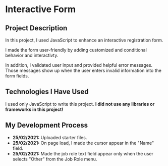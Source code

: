 # Interactive Form
 
## Project Description

In this project, I used JavaScript to enhance an interactive registration form.

I made the form user-friendly by adding customized and conditional behavior and interactivty.

In addition, I validated user input and provided helpful error messages. Those messages show up when the user enters invalid information into the form fields.

## Technologies I Have Used

I used only JavaScript to write this project.
**I did not use any libraries or frameworks in this project!**

## My Development Process

- **25/02/2021:** Uploaded starter files.
- **25/02/2021:** On page load, I made the cursor appear in the "Name" field.
- **25/02/2021:** Made the job role text field appear only when the user selects "Other" from the Job Role menu.

